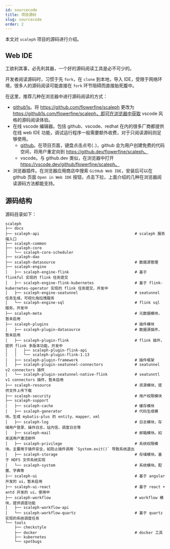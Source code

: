 ```yaml
---
id: sourcecode
title: 项目源码
slug: sourcecode
order: 2
---
```


本文对 `scaleph` 项目的源码进行介绍。

## Web IDE

工欲利其事，必先利其器，一个好的源码阅读工具是必不可少的。

开发者阅读源码时，习惯于先 `fork`，在 `clone` 到本地，导入 IDE，受限于网络环境，很多人的源码阅读可能直接在 `fork` 环节阻碍而直接胎死腹中。

在这里，推荐几种在浏览器中进行源码阅读的方式：

- [github1s](https://github.com/conwnet/github1s)。将 https://github.com/flowerfine/scaleph 更改为 https://github1s.com/flowerfine/scaleph，即可在浏览器中获取 vscode 风格的源码阅读体验。
- 在线 vscode 编辑器。包括 github、vscode、redhat 在内的很多厂商都提供在线 web IDE 功能，调试运行程序一般需要额外收费，对于只阅读源码则足够使用。
  - [github](https://docs.github.com/cn/codespaces)。在项目页面，键盘点击点号(`.`)，github 会为用户创建免费的代码空间，将用户重定向到 https://github.dev/flowerfine/scaleph。
  - vscode。与 github.dev 类似，在浏览器中打开 https://vscode.dev/github/flowerfine/scaleph。
- 浏览器插件。在浏览器应用商店中搜索 `GitHub Web IDE`，安装后可以在 github 页面 `Open in Web IDE` 按钮，点击下拉，上面介绍的几种在浏览器阅读源码方法都能支持。

## 源码结构

源码目录如下：

```
scaleph
├── docs
├── scaleph-api                                          # scaleph 服务端入口
├── scaleph-common
├── scaleph-core
│   └── scaleph-core-scheduler
├── scaleph-dao
├── scaleph-datasource                                   # 数据源管理
├── scaleph-engine
│   ├── scaleph-engine-flink                             # 基于 flinkful 实现的 flink 任务提交
│   ├── scaleph-engine-flink-kubernetes                  # 基于 flink-kubernetes-operator 实现的 flink 任务提交，开发中
│   ├── scaleph-engine-seatunnel                         # seatunnel 任务生成，可视化拖拉拽服务
│   └── scaleph-engine-sql                               # flink sql 服务，开发中
├── scaleph-meta                                         # 元数据模块，暂未启用
├── scaleph-plugins                                      # 插件模块
│   ├── scaleph-plugin-datasource                        # 数据源插件，暂未启用
│   ├── scaleph-plugin-flink                             # flink 插件，提供 flink 多版本功能，开发中
│   │   ├── scaleph-plugin-flink-api
│   │   └── scaleph-plugin-flink-1.13
│   ├── scaleph-plugin-framework                         # 插件框架
│   ├── scaleph-plugin-seatunnel-connectors              # seatunnel v2 connectors 插件
│   └── scaleph-plugin-seatunnel-native-flink            # seatunntl v1 connectors 插件，暂未启用
├── scaleph-resource                                     # 资源模块，提供文件上传下载
├── scaleph-security                                     # 用户权限模块
├── scaleph-support
│   ├── scaleph-cache                                    # 缓存模块
│   ├── scaleph-generator                                # 代码生成模块。生成 mybatis-plus 的 entity、mapper、xml
│   ├── scaleph-log                                      # 日志模块，存储用户登录、操作日志，站内信，调度日志等
│   ├── scaleph-mail                                     # 邮箱模块。如发送用户激活邮件
│   ├── scaleph-privilege                                # 系统权限模块。主要用于插件安全，如防止插件调用 `System.exit()` 导致系统退出
│   ├── scaleph-storage                                  # 存储模块。基于 HDFS 文件系统实现
│   └── scaleph-system                                   # 系统模块。配置、字典等
├── scaleph-ui                                           # 基于 angular 开发的 ui，暂未启用
├── scaleph-ui-react                                     # 基于 react + antd 开发的 ui，使用中
├── scaleph-workflow                                     # workflow 模块，提供调度功能
│   ├── scaleph-workflow-api
│   └── scaleph-workflow-quartz                          # 基于 quartz 实现的系统调度任务
└── tools
    ├── checkstyle
    ├── docker                                           # docker 工具
    ├── kubernetes
    └── spotbugs
```
